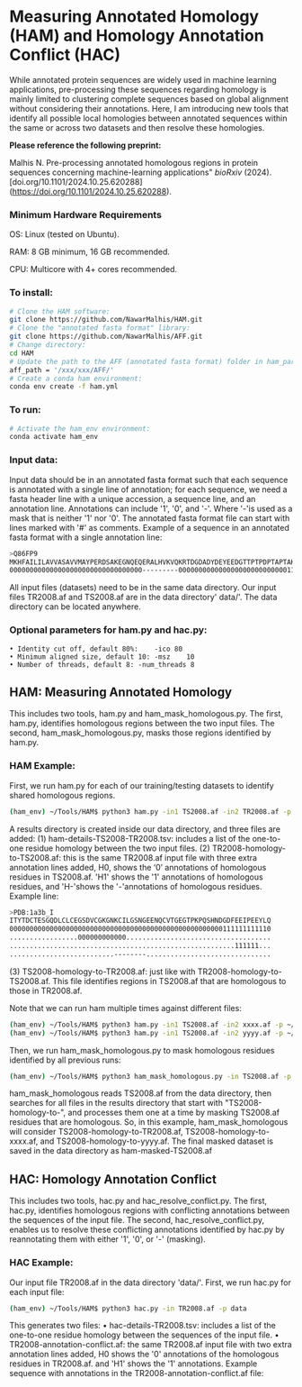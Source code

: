 # Measuring Annotated Homology (HAM) and Homology Annotation Conflict (HAC)

While annotated protein sequences are widely used in machine learning applications, pre-processing these sequences regarding homology is mainly limited to clustering complete sequences based on global alignment without considering their annotations. Here, I am introducing new tools that identify all possible local homologies between annotated sequences within the same or across two datasets and then resolve these homologies.

**Please reference the following preprint:**

Malhis N. Pre-processing annotated homologous regions in protein sequences concerning machine-learning applications" *bioRxiv* (2024). [doi.org/10.1101/2024.10.25.620288] (https://doi.org/10.1101/2024.10.25.620288).  

### Minimum Hardware Requirements

OS: Linux (tested on Ubuntu).

RAM: 8 GB minimum, 16 GB recommended.

CPU: Multicore with 4+ cores recommended.

### To install:

```bash
# Clone the HAM software:	
git clone https://github.com/NawarMalhis/HAM.git
# Clone the "annotated fasta format" library:	
git clone https://github.com/NawarMalhis/AFF.git
# Change directory:	
cd HAM
# Update the path to the AFF (annotated fasta format) folder in ham_param.py
aff_path = '/xxx/xxx/AFF/'
# Create a conda ham environment:
conda env create -f ham.yml
```

### To run:

```bash
# Activate the ham_env environment:
conda activate ham_env
```

### Input data:
Input data should be in an annotated fasta format such that each sequence is annotated with a single line of annotation; for each sequence, we need a fasta header line with a unique accession, a sequence line, and an annotation line. Annotations can include '1', '0', and '-'. Where '-'is used as a mask that is neither '1' nor '0'. The annotated fasta format file can start with lines marked with '#' as comments. Example of a sequence in an annotated fasta format with a single annotation line:
```bash
>Q86FP9
MKHFAILILAVVASAVVMAYPERDSAKEGNQEQERALHVKVQKRTDGDADYDEYEEDGTTPTPDPTAPTAKPRLRGNKP
000000000000000000000000000000000---------0000000000000000000000000001111100000
```
All input files (datasets) need to be in the same data directory. Our input files TR2008.af and TS2008.af are in the data directory' data/'. 
The data directory can be located anywhere.

### Optional parameters for ham.py and hac.py:

    • Identity cut off, default 80%:	-ico 80	
    • Minimum aligned size, default 10:	-msz	10
    • Number of threads, default 8:	-num_threads 8

## HAM: Measuring Annotated Homology
This includes two tools, ham.py and ham_mask_homologous.py. The first, ham.py, identifies homologous regions between the two input files. The second, ham_mask_homologous.py, masks those regions identified by ham.py.

### HAM Example:
First, we run ham.py for each of our training/testing datasets to identify shared homologous regions.
```bash
(ham_env) ~/Tools/HAM$ python3 ham.py -in1 TS2008.af -in2 TR2008.af -p ~/data/
```
A results directory is created inside our data directory, and three files are added:
(1) ham-details-TS2008-TR2008.tsv: includes a list of the one-to-one residue homology between the two input files.
(2) TR2008-homology-to-TS2008.af: this is the same TR2008.af input file with three extra annotation lines added, H0, shows the ‘0’ annotations of homologous residues in TS2008.af. 'H1' shows the '1' annotations of homologous residues, and 'H-'shows the '-'annotations of homologous residues. Example line:
```bash
>PDB:1a3b_I
ITYTDCTESGQDLCLCEGSDVCGKGNKCILGSNGEENQCVTGEGTPKPQSHNDGDFEEIPEEYLQ
00000000000000000000000000000000000000000000000000000111111111110
.................000000000000....................................
........................................................111111...
..........................--------...............................
```
(3) TS2008-homology-to-TR2008.af: just like with TR2008-homology-to-TS2008.af. This file identifies regions in TS2008.af that are homologous to those in TR2008.af.

Note that we can run ham multiple times against different files:
```bash
(ham_env) ~/Tools/HAM$ python3 ham.py -in1 TS2008.af -in2 xxxx.af -p ~/data/
(ham_env) ~/Tools/HAM$ python3 ham.py -in1 TS2008.af -in2 yyyy.af -p ~/data/
```
Then, we run ham_mask_homologous.py to mask homologous residues identified by all previous runs:
```bash
(ham_env) ~/Tools/HAM$ python3 ham_mask_homologous.py -in TS2008.af -p data/
```
ham_mask_homologous reads TS2008.af from the data directory, then searches for all files in the results directory that start with "TS2008-homology-to-", and processes them one at a time by masking TS2008.af residues that are homologous. So, in this example, ham_mask_homologous will consider TS2008-homology-to-TR2008.af, TS2008-homology-to-xxxx.af, and TS2008-homology-to-yyyy.af.
The final masked dataset is saved in the data directory as ham-masked-TS2008.af

## HAC: Homology Annotation Conflict
This includes two tools, hac.py and hac_resolve_conflict.py. The first, hac.py, identifies homologous regions with conflicting annotations between the sequences of the input file. The second, hac_resolve_conflict.py, enables us to resolve these conflicting annotations identified by hac.py by reannotating them with either '1', '0', or '-' (masking).

### HAC Example:
Our input file TR2008.af in the data directory 'data/'. First, we run hac.py for each input file:

```bash
(ham_env) ~/Tools/HAM$ python3 hac.py -in TR2008.af -p data
```
This generates two files: 
    • hac-details-TR2008.tsv: includes a list of the one-to-one residue homology between the sequences of the input file.
    • TR2008-annotation-conflict.af: the same TR2008.af input file with two extra annotation lines added, H0 shows the '0' annotations of the homologous residues in TR2008.af. and 'H1' shows the '1' annotations. Example sequence with annotations in the TR2008-annotation-conflict.af file:


    

